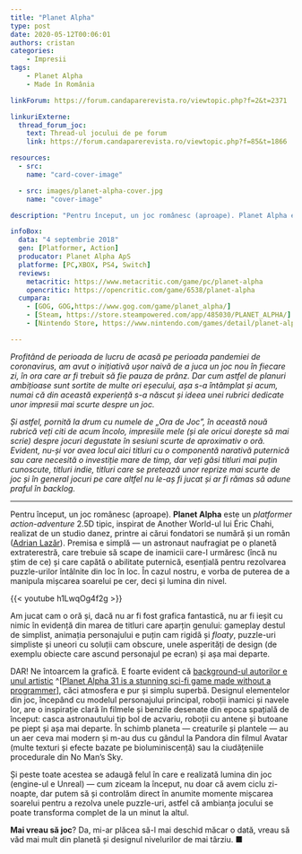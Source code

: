 ```yaml
---
title: "Planet Alpha"
type: post
date: 2020-05-12T00:06:01
authors: cristan
categories:
    - Impresii
tags:
    - Planet Alpha
    - Made în România

linkForum: https://forum.candaparerevista.ro/viewtopic.php?f=2&t=2371

linkuriExterne: 
  thread_forum_joc:
    text: Thread-ul jocului de pe forum
    link: https://forum.candaparerevista.ro/viewtopic.php?f=85&t=1866

resources:
  - src: 
    name: "card-cover-image"

  - src: images/planet-alpha-cover.jpg
    name: "cover-image"

description: "Pentru început, un joc românesc (aproape). Planet Alpha este un platformer action-adventure 2.5D tipic, inspirat de Another World-ul lui Éric Chahi, realizat de un studio danez, printre ai cărui fondatori se numără și un român (Adrian Lazăr). Premisa e simplă — un astronaut naufragiat pe o planetă extraterestră, care trebuie să scape de inamicii care-l urmăresc (încă nu știm de ce) și care capătă o abilitate puternică, esențială pentru rezolvarea puzzle-urilor întâlnite din loc în loc. În cazul nostru, e vorba de puterea de a manipula mișcarea soarelui pe cer, deci și lumina din nivel."

infoBox:
  data: "4 septembrie 2018"
  gen: [Platformer, Action]
  producator: Planet Alpha ApS
  platforme: [PC,XBOX, PS4, Switch]
  reviews:
    metacritic: https://www.metacritic.com/game/pc/planet-alpha
    opencritic: https://opencritic.com/game/6538/planet-alpha
  cumpara:
    - [GOG, GOG,https://www.gog.com/game/planet_alpha/]
    - [Steam, https://store.steampowered.com/app/485030/PLANET_ALPHA/]
    - [Nintendo Store, https://www.nintendo.com/games/detail/planet-alpha-switch/]

---
```


_Profitând de perioada de lucru de acasă pe perioada pandemiei de coronavirus, am avut o inițiativă ușor naivă de a juca un joc nou în fiecare zi, în ora care ar fi trebuit să fie pauza de prânz. Dar cum astfel de planuri ambițioase sunt sortite de multe ori eșecului, așa s-a întâmplat și acum, numai că din această experiență s-a născut și ideea unei rubrici dedicate unor impresii mai scurte despre un joc._ 

_Și astfel, pornită la drum cu numele de „Ora de Joc”, în această nouă rubrică veți citi de acum încolo, impresiile mele (și ale oricui dorește să mai scrie) despre jocuri degustate în sesiuni scurte de aproximativ o oră. Evident, nu-și vor avea locul aici titluri cu o componentă narativă puternică sau care necesită o investiție mare de timp, dar veți găsi titluri mai puțin cunoscute, titluri indie, titluri care se pretează unor reprize mai scurte de joc și în general jocuri pe care altfel nu le-aș fi jucat și ar fi rămas să adune praful în backlog._ 

---

Pentru început, un joc românesc (aproape). **Planet Alpha** este un _platformer action-adventure_ 2.5D tipic, inspirat de Another World-ul lui Éric Chahi, realizat de un studio danez, printre ai cărui fondatori se numără și un român ([Adrian Lazăr](https://twitter.com/adrianlazar3d)). Premisa e simplă — un astronaut naufragiat pe o planetă extraterestră, care trebuie să scape de inamicii care-l urmăresc (încă nu știm de ce) și care capătă o abilitate puternică, esențială pentru rezolvarea puzzle-urilor întâlnite din loc în loc. În cazul nostru, e vorba de puterea de a manipula mișcarea soarelui pe cer, deci și lumina din nivel.

{{< youtube h1LwqOg4f2g >}}

Am jucat cam o oră și, dacă nu ar fi fost grafica fantastică, nu ar fi ieșit cu nimic în evidență din marea de titluri care aparțin genului: gameplay destul de simplist, animația personajului e puțin cam rigidă și _floaty_, puzzle-uri simpliste și uneori cu soluții cam obscure, unele asperități de design (de exemplu obiecte care ascund personajul pe ecran) și așa mai departe.

DAR! Ne întoarcem la grafică. E foarte evident că [background-ul autorilor e unul artistic](https://www.theverge.com/2016/3/15/11236316/planet-alpha-31-preview-trailer-gdc-2016-another-world) ^[[Planet Alpha 31 is a stunning sci-fi game made without a programmer](https://www.theverge.com/2016/3/15/11236316/planet-alpha-31-preview-trailer-gdc-2016-another-world)], căci atmosfera e pur și simplu superbă. Designul elementelor din joc, începând cu modelul personajului principal, roboții inamici și navele lor, are o inspirație clară în filmele și benzile desenate din epoca spațială de început: casca astronautului tip bol de acvariu, roboții cu antene și butoane pe piept și așa mai departe. În schimb planeta — creaturile și plantele — au un aer ceva mai modern și m-au dus cu gândul la Pandora din filmul Avatar (multe texturi și efecte bazate pe bioluminiscență) sau la ciudățeniile procedurale din No Man’s Sky.

Și peste toate acestea se adaugă felul în care e realizată lumina din joc (engine-ul e Unreal) — cum ziceam la început, nu doar că avem ciclu zi-noapte, dar putem să și controlăm direct în anumite momente mișcarea soarelui pentru a rezolva unele puzzle-uri, astfel că ambianța jocului se poate transforma complet de la un minut la altul. 

**Mai vreau să joc**? Da, mi-ar plăcea să-l mai deschid măcar o dată, vreau să văd mai mult din planetă și designul nivelurilor de mai târziu. ■

